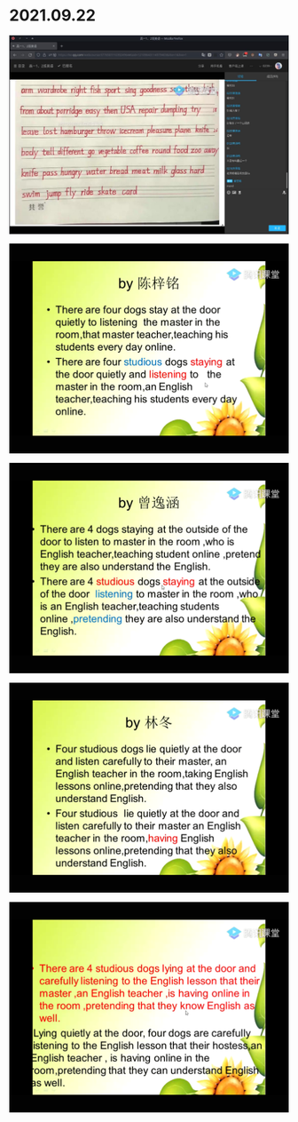 # 2021.09.22

![](../.gitbook/assets/tu-pian-%20%285%29.png)

![](../.gitbook/assets/tu-pian-%20%288%29.png)

![](../.gitbook/assets/tu-pian-%20%286%29.png)

![](../.gitbook/assets/tu-pian-%20%289%29.png)

![](../.gitbook/assets/tu-pian-%20%287%29.png)



